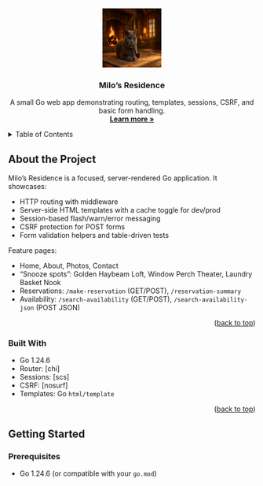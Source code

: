 <!-- Improved compatibility of back to top link -->
<a id="readme-top"></a>

<!-- PROJECT LOGO -->
<br />
<div align="center">
  <a href="https://github.com/bensabler/milos-residence">
    <img src="static/images/hero-milo.png" alt="Milo’s Residence" width="120" height="120">
  </a>

  <h3 align="center">Milo’s Residence</h3>

  <p align="center">
    A small Go web app demonstrating routing, templates, sessions, CSRF, and basic form handling.
    <br />
    <a href="#about-the-project"><strong>Learn more »</strong></a>
  </p>
</div>

<!-- TABLE OF CONTENTS -->
<details>
  <summary>Table of Contents</summary>
  <ol>
    <li>
      <a href="#about-the-project">About the Project</a>
      <ul>
        <li><a href="#built-with">Built With</a></li>
      </ul>
    </li>
    <li>
      <a href="#getting-started">Getting Started</a>
      <ul>
        <li><a href="#prerequisites">Prerequisites</a></li>
        <li><a href="#installation">Installation</a></li>
      </ul>
    </li>
    <li><a href="#usage">Usage</a></li>
    <li><a href="#testing">Testing</a></li>
    <li><a href="#roadmap">Roadmap</a></li>
    <li><a href="#license">License</a></li>
    <li><a href="#acknowledgments">Acknowledgments</a></li>
  </ol>
</details>

## About the Project

Milo’s Residence is a focused, server-rendered Go application. It showcases:

- HTTP routing with middleware
- Server-side HTML templates with a cache toggle for dev/prod
- Session-based flash/warn/error messaging
- CSRF protection for POST forms
- Form validation helpers and table-driven tests

Feature pages:
- Home, About, Photos, Contact
- “Snooze spots”: Golden Haybeam Loft, Window Perch Theater, Laundry Basket Nook
- Reservations: `/make-reservation` (GET/POST), `/reservation-summary`
- Availability: `/search-availability` (GET/POST), `/search-availability-json` (POST JSON)

<p align="right">(<a href="#readme-top">back to top</a>)</p>

### Built With

- Go 1.24.6
- Router: [chi]
- Sessions: [scs]
- CSRF: [nosurf]
- Templates: Go `html/template`

<p align="right">(<a href="#readme-top">back to top</a>)</p>

## Getting Started

### Prerequisites
- Go 1.24.6 (or compatible with your `go.mod`)
